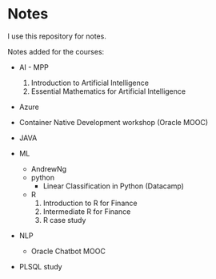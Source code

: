 # Notes

I use this repository for notes.

Notes added for the courses:

- AI - MPP
  1. Introduction to Artificial Intelligence
  2. Essential Mathematics for Artificial Intelligence
  
- Azure
- Container Native Development workshop (Oracle MOOC)
- JAVA
- ML
  - AndrewNg
  - python
    - Linear Classification in Python (Datacamp)
  - R 
    1. Introduction to R for Finance
    2. Intermediate R for Finance
    3. R case study
- NLP
  - Oracle Chatbot MOOC
- PLSQL study
